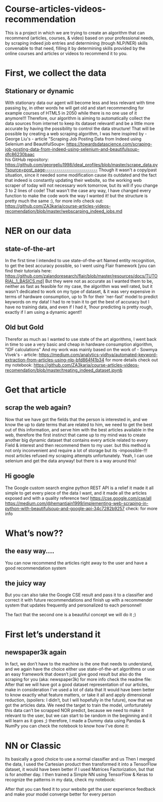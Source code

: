 # Course-articles-videos-recommendation
This is a project in which we are trying to create an algorithm that can recommend (articles, courses, &amp; video) based on your professional needs, by scraping indeed job entries and determining (trough NLP/NER) skills convenable to that need, filling it by determining skills provided by the online courses and articles or videos to recommend it to you.
# First, we collect the data 
## Stationary or dynamic
With stationary data our agent will become less and less relevant with time passing by, in other words he will get old and start recommending for example courses of HTML5 in 2050 while there is no one use of it anymore!!!
Therefore, our algorithm is aiming to automatically collect the data sources from internet to keep its dataset relevant! and be a little more accurate by having the possibility to control the data structure! 
That will be possible by creating a web scraping algorithm, I was here inspired by - George Liu's - article "Scraping Job Posting Data from Indeed using Selenium and BeautifulSoup»: https://towardsdatascience.com/scraping-job-posting-data-from-indeed-using-selenium-and-beautifulsoup-dfc86230baac  
his GitHub repository: https://github.com/georgeliu1998/ideal_profiles/blob/master/scrape_data.py?source=post_page---------------------------
Though it wasn't a copy/past situation, since it needed some modification cause its outdated and the fact that indeed is constantly updating their website, so the working web scraper of today will not necessary work tomorrow, but its will if you change 3 to 2 lines of code! That wasn't the case any way, I have changed every function to make the code work the way I wanted it! but the structure is pretty much the same :), for more info check out: https://github.com/ZA3karia/course-articles-videos-recomendation/blob/master/webscarping_indeed_jobs.md
 
 
# NER on our data
## state-of-the-art
In the first time I intended to use state-of-the-art Named entity recognition, to get the best accuracy possible, so I went using Flair framework [you can find their tutorials here: https://github.com/zalandoresearch/flair/blob/master/resources/docs/TUTORIAL_1_BASICS.md]
But they were not as accurate as I wanted them to be, neither as fast as feasible for my case, the algorithm was well rated, but it wasn't dedicated to work on my type of dataset, & it was very expensive in terms of hardware consumption, up to 1h for their 'ner-fast' model to predict keywords on my data! I had to re train it to get the best of accuracy but I have no training data, and even if I had it, 1hour predicting is pretty rough, exactly if I am using a dynamic agent!! 
## Old but Gold
Therefor as much as I wanted to use state of the art algorithms, I went back in time to use a very basic and cheap in hardware consumption algorithm, "IDF calculations"
And my work was mainly based on the work of - Sowmya Vivek's - article: https://medium.com/analytics-vidhya/automated-keyword-extraction-from-articles-using-nlp-bfd864f41b34
for more details check out my notebook: https://github.com/ZA3karia/course-articles-videos-recomendation/blob/master/treating_indeed_dataset.ipynb

# Get that article
## scrap the web again?
Now that we have got the fields that the person is interested in, and we know the up to date terms that are related to him, we need to get the best out of this information, and serve him with the best articles available in the web, therefore the first instinct that came up to my mind was to create another big dynamic dataset that contains every article related to every Field & interest and then recommend them to my user. but this method is not only inconvenient and require a lot of storage but its -impossible-!!!
most articles refused my scraping attempts unfortunately. Yeah, I can use selenium and get the data anyway! but there is a way around this!
## Hi google
The Google custom search engine python REST API is a relief it made it all simple to get every piece of the data I want, and it made all the articles exposed and with a quality reference two!
https://cse.google.com/cse/all
https://medium.com/@hemantjain1999/implementing-web-scraping-in-python-with-beautifulsoup-and-google-api-34c7282b9257
check:              for more info 

# What’s now??
## the easy way....
You can now recommend the articles right away to the user and have a good recommendation system
## the juicy way
But you can also take the Google CSE result and pass it to a classifier and correct it with future recommendations and finish up with a recommender system that updates frequently and personalized to each personnel!

The fact that the second one is a beautiful concept we will do it ;)

# First let’s understand it
## newspaper3k again
In fact, we don’t have to the machine is the one that needs to understand, and we again have the choice either use state-of-the-art algorithms or use an easy framework that doesn’t just give good result but also do the scraping for you (aka: newspaper3k)
for more info check the readme file: 
After that we will have got a good dataset representation of our articles, make in consideration I’ve used a lot of data that It would have been better to know exactly what feature matters, or take it all and apply dimensional reduction, (spoilers: I didn’t, but I will hopefully in the future), now that we got the articles data. We need the target to train the model, unfortunately this data can’t be scrapped NOR predict, because we need to make it relevant to the user, but we can start to be random in the beginning and it will learn as it goes ;)
therefore, I made a Dummy data using Pandas & NumPy you can check the notebook to know how I've done it:

# NN or Classic
Its basically a good choice to use a normal classifier and us
Then I merged the data, I used the Cartesian product then transformed it into a TensorFlow dataset, it would have been better if I 
used Matrices Factorization, but that is for another day.
I then trained a Simple NN using TensorFlow & Keras to recognize the patterns in my data, check my notebook: 

After that you can feed it to your website get the user experience feedback and make your model converge better for every person









